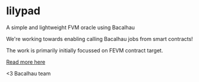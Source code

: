 # lilypad
A simple and lightweight FVM oracle using Bacalhau


We're working towards enabling calling Bacalhau jobs from smart contracts! 

The work is primarily initially focussed on FEVM contract target.

[Read more here](https://pl-strflt.notion.site/Project-Lilypad-FVM-Bacalhau-Integration-Bridge-Compute-As-A-Service-1a351c99deff4c5ea1cfc9dbd6e2a3c5)

<3 Bacalhau team
